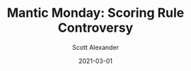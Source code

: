 ---
layout: podcast
title: "Mantic Monday: Scoring Rule Controversy"
author: Scott Alexander
description: https://astralcodexten.substack.com/p/mantic-monday-scoring-rule-controversy
date: 2021-03-01
length: 2370843
duration: 593
guid: mantic-monday-scoring-rule-controversy
---